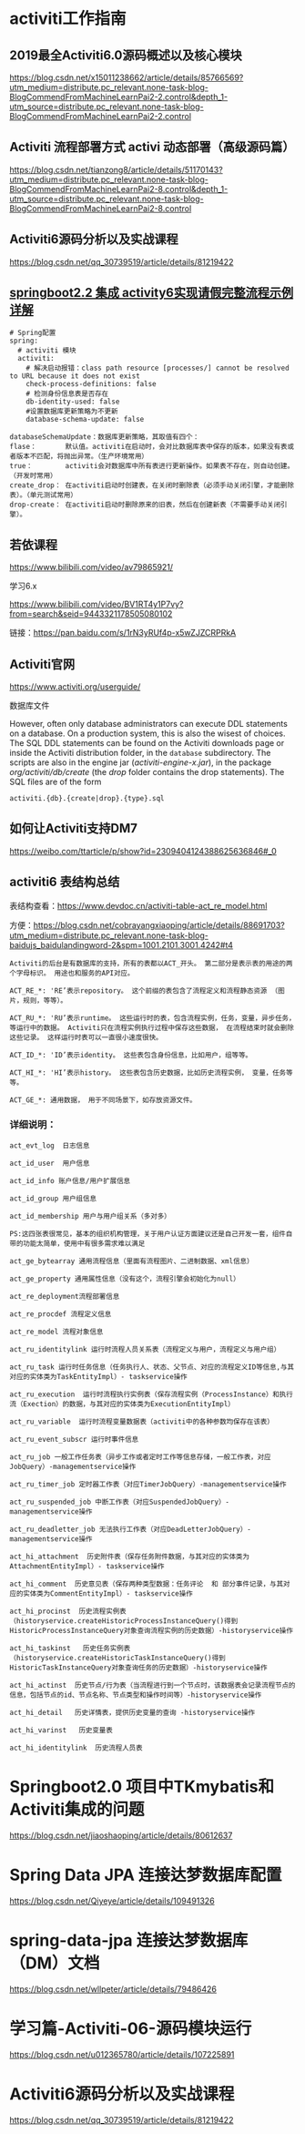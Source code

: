 # activiti工作指南

## 2019最全Activiti6.0源码概述以及核心模块

https://blog.csdn.net/x15011238662/article/details/85766569?utm_medium=distribute.pc_relevant.none-task-blog-BlogCommendFromMachineLearnPai2-2.control&depth_1-utm_source=distribute.pc_relevant.none-task-blog-BlogCommendFromMachineLearnPai2-2.control



## Activiti 流程部署方式 activi 动态部署（高级源码篇）



https://blog.csdn.net/tianzong8/article/details/51170143?utm_medium=distribute.pc_relevant.none-task-blog-BlogCommendFromMachineLearnPai2-8.control&depth_1-utm_source=distribute.pc_relevant.none-task-blog-BlogCommendFromMachineLearnPai2-8.control



## Activiti6源码分析以及实战课程

https://blog.csdn.net/qq_30739519/article/details/81219422



## [springboot2.2 集成 activity6实现请假完整流程示例详解](http://www.cppcns.com/ruanjian/java/326274.html)

```
# Spring配置
spring:
  # activiti 模块
  activiti:
    # 解决启动报错：class path resource [processes/] cannot be resolved to URL because it does not exist
    check-process-definitions: false
    # 检测身份信息表是否存在
    db-identity-used: false
    #设置数据库更新策略为不更新
    database-schema-update: false
```



```
databaseSchemaUpdate：数据库更新策略，其取值有四个：
flase：       默认值。activiti在启动时，会对比数据库表中保存的版本，如果没有表或者版本不匹配，将抛出异常。（生产环境常用）
true：        activiti会对数据库中所有表进行更新操作。如果表不存在，则自动创建。（开发时常用）
create_drop： 在activiti启动时创建表，在关闭时删除表（必须手动关闭引擎，才能删除表）。（单元测试常用）
drop-create： 在activiti启动时删除原来的旧表，然后在创建新表（不需要手动关闭引擎）。
```



## 若依课程

https://www.bilibili.com/video/av79865921/



学习6.x

https://www.bilibili.com/video/BV1RT4y1P7vy?from=search&seid=9443321178505080102

链接：https://pan.baidu.com/s/1rN3yRUf4p-x5wZJZCRPRkA 

## Activiti官网

https://www.activiti.org/userguide/

数据库文件

However, often only database administrators can execute DDL statements on a database. On a production system, this is also the wisest of choices. The SQL DDL statements can be found on the Activiti downloads page or inside the Activiti distribution folder, in the `database` subdirectory. The scripts are also in the engine jar (*activiti-engine-x.jar*), in the package *org/activiti/db/create* (the *drop* folder contains the drop statements). The SQL files are of the form

```
activiti.{db}.{create|drop}.{type}.sql
```



## 如何让Activiti支持DM7

https://weibo.com/ttarticle/p/show?id=2309404124388625636846#_0

## activiti6 表结构总结

表结构查看：https://www.devdoc.cn/activiti-table-act_re_model.html

方便：https://blog.csdn.net/cobrayangxiaoping/article/details/88691703?utm_medium=distribute.pc_relevant.none-task-blog-baidujs_baidulandingword-2&spm=1001.2101.3001.4242#t4

```
Activiti的后台是有数据库的支持，所有的表都以ACT_开头。 第二部分是表示表的用途的两个字母标识。 用途也和服务的API对应。

ACT_RE_*: 'RE’表示repository。 这个前缀的表包含了流程定义和流程静态资源 （图片，规则，等等）。

ACT_RU_*: 'RU’表示runtime。 这些运行时的表，包含流程实例，任务，变量，异步任务，等运行中的数据。 Activiti只在流程实例执行过程中保存这些数据， 在流程结束时就会删除这些记录。 这样运行时表可以一直很小速度很快。

ACT_ID_*: 'ID’表示identity。 这些表包含身份信息，比如用户，组等等。

ACT_HI_*: 'HI’表示history。 这些表包含历史数据，比如历史流程实例， 变量，任务等等。

ACT_GE_*: 通用数据， 用于不同场景下，如存放资源文件。
```

### 详细说明：

```
act_evt_log  日志信息
```



```
act_id_user  用户信息   

act_id_info 账户信息/用户扩展信息

act_id_group 用户组信息

act_id_membership 用户与用户组关系（多对多）

PS:这四张表很常见，基本的组织机构管理，关于用户认证方面建议还是自己开发一套，组件自带的功能太简单，使用中有很多需求难以满足
```



```
act_ge_bytearray 通用流程信息（里面有流程图片、二进制数据、xml信息）

act_ge_property 通用属性信息（没有这个，流程引擎会初始化为null）
```



```
act_re_deployment流程部署信息

act_re_procdef 流程定义信息

act_re_model 流程对象信息
```



```
act_ru_identitylink 运行时流程人员关系表（流程定义与用户，流程定义与用户组）

act_ru_task 运行时任务信息（任务执行人、状态、父节点、对应的流程定义ID等信息,与其对应的实体类为TaskEntityImpl）- taskservice操作

act_ru_execution  运行时流程执行实例表（保存流程实例（ProcessInstance）和执行流（Exection）的数据，与其对应的实体类为ExecutionEntityImpl）

act_ru_variable  运行时流程变量数据表（activiti中的各种参数均保存在该表）

act_ru_event_subscr 运行时事件信息

act_ru_job 一般工作任务表（异步工作或者定时工作等信息存储，一般工作表，对应JobQuery）-managementservice操作

act_ru_timer_job 定时器工作表（对应TimerJobQuery）-managementservice操作

act_ru_suspended_job 中断工作表（对应SuspendedJobQuery）-managementservice操作

act_ru_deadletter_job 无法执行工作表（对应DeadLetterJobQuery）-managementservice操作
```



```
act_hi_attachment  历史附件表（保存任务附件数据，与其对应的实体类为AttachmentEntityImpl）- taskservice操作

act_hi_comment  历史意见表（保存两种类型数据：任务评论  和 部分事件记录，与其对应的实体类为CommentEntityImpl）- taskservice操作

act_hi_procinst  历史流程实例表（historyservice.createHistoricProcessInstanceQuery()得到HistoricProcessInstanceQuery对象查询流程实例的历史数据）-historyservice操作

act_hi_taskinst   历史任务实例表（historyservice.createHistoricTaskInstanceQuery()得到HistoricTaskInstanceQuery对象查询任务的历史数据）-historyservice操作

act_hi_actinst  历史节点/行为表（当流程进行到一个节点时，该数据表会记录流程节点的信息，包括节点的id、节点名称、节点类型和操作时间等）-historyservice操作

act_hi_detail   历史详情表，提供历史变量的查询 -historyservice操作

act_hi_varinst   历史变量表

act_hi_identitylink  历史流程人员表
```

# Springboot2.0 项目中TKmybatis和Activiti集成的问题

https://blog.csdn.net/jiaoshaoping/article/details/80612637



# Spring Data JPA 连接达梦数据库配置

https://blog.csdn.net/Qiyeye/article/details/109491326



# spring-data-jpa 连接达梦数据库（DM）文档

https://blog.csdn.net/wllpeter/article/details/79486426





# 学习篇-Activiti-06-源码模块运行

https://blog.csdn.net/u012365780/article/details/107225891

# Activiti6源码分析以及实战课程

https://blog.csdn.net/qq_30739519/article/details/81219422